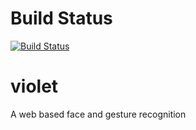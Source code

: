 # Build Status

[![Build Status](https://travis-ci.org/subirkumarsao/violet.svg?branch=master)](https://travis-ci.org/subirkumarsao/violet)

# violet
A web based face and gesture recognition

